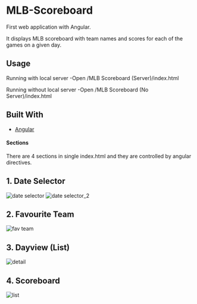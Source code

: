# MLB-Scoreboard
First web application with Angular.  

It displays MLB scoreboard with team names and scores for each of the games on a given day.

Usage
-----
Running with local server
-Open /MLB Scoreboard (Server)/index.html

Running without local server
-Open /MLB Scoreboard (No Server)/index.html

## Built With

* [Angular](https://angularjs.org/)


#### Sections
There are 4 sections in single index.html and they are controlled by angular directives.

## 1. Date Selector 
![date selector](https://cloud.githubusercontent.com/assets/19979045/19325565/bf167b2e-9094-11e6-93bd-4204807434de.png)
![date selector_2](https://cloud.githubusercontent.com/assets/19979045/19325592/e361cede-9094-11e6-8937-04a958981a8e.png)
## 2. Favourite Team
![fav team](https://cloud.githubusercontent.com/assets/19979045/19325595/e373b8b0-9094-11e6-9745-83aa0c6e5471.png)
## 3. Dayview (List)
![detail](https://cloud.githubusercontent.com/assets/19979045/19325594/e3720e2a-9094-11e6-9178-128a992db3eb.png)
## 4. Scoreboard
![list](https://cloud.githubusercontent.com/assets/19979045/19325593/e370c54c-9094-11e6-80a4-9361b2fe2991.png)

